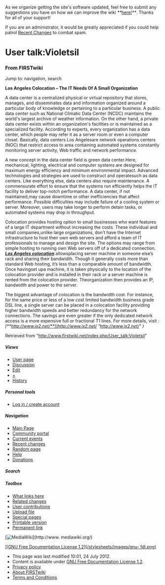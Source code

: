 As we organize getting the site's software updated, feel free to submit any
suggestions you have on how we can improve the wiki
_**_[here!](/index.php/User:Hallry/Suggestions "User:Hallry/Suggestions"
)_**_. Thanks for all of your support!

If you are an administrator, it would be greatly appreciated if you could help
patrol [Recent Changes](/index.php/Special:Recentchanges
"Special:Recentchanges" ) to combat spam.

# User talk:Violetsil

### From FIRSTwiki

Jump to: navigation, search

**Los Angeles Colocation – The IT Needs Of A Small Organization**

A data center is a centralized physical or virtual repository that stores,
manages, and disseminates data and information organized around a particular
body of knowledge or pertaining to a particular business. A public data center
such as National Climatic Data Center (NCDC) maintains the world's largest
archive of weather information. On the other hand, a private data center
exists within an organization's facilities or is maintained as a specialized
facility. According to experts, every organization has a data center, which
people may refer it as a server room or even a computer closet. Basically,
data centers Los Angelesare network operations centers (NOC) that restrict
access to area containing automated systems constantly monitoring server
activity, Web traffic and network performance.

A new concept in the data center field is green data center.Here, mechanical,
lighting, electrical and computer systems are designed for maximum energy
efficiency and minimum environmental impact. Advanced technologies and
strategies are used to construct and operatesuch as data centers. Like
everything else, data centers also require maintenance. A commensurate effort
to ensure that the systems run efficiently helps the IT facility to deliver
top-notch performance. A data center, if not maintained,may cause downtime or
other inefficiencies that affect performance. Possible difficulties may
include failure of a cooling system or server. Moreover, users may take longer
to perform detain tasks, or automated systems may drop in throughput.

Colocation provides hosting option to small businesses who want features of a
large IT department without increasing the costs. These individual and small
companies,unlike large organizations, don’t have the Internet infrastructure
to host their own web servers and afford a team of IT professionals to manage
and design the site. The options may range from simple hosting to running own
Web servers off of a dedicated connection. _[**Los Angeles
colocation**](http://www.ix2.net/about.htm "http://www.ix2.net/about.htm" )_
allowsplacing server machine in someone else’s rack and sharing their
bandwidth. Though it generally costs more than standard Web hosting, it’s less
than a comparable amount of bandwidth. Once havingset upa machine, it is taken
physically to the location of the colocation provider and is installed in
their rack or a server machine is rented from the colocation provider.
Theorganization then provides an IP, bandwidth and power to the server.

The biggest advantage of colocation is the bandwidth cost. For instance, for
the same price or less of a low cost limited bandwidth business grade DSL
line, a single server can be placed in a colocation facility providing higher
bandwidth speeds and better redundancy for the network connections. The
savings are even greater if the only dedicated network access is a more
expensive full or fractional T1 lines. For more details, visit :
_[**http://www.ix2.net/**](http://www.ix2.net/ "http://www.ix2.net/" )_

Retrieved from "<http://www.firstwiki.net/index.php/User_talk:Violetsil>"

##### Views

  * [User page](/index.php?title=User:Violetsil&action=edit)
  * [Discussion](/index.php/User_talk:Violetsil)
  * [Edit](/index.php?title=User_talk:Violetsil&action=edit)
  * [+](/index.php?title=User_talk:Violetsil&action=edit&section=new)
  * [History](/index.php?title=User_talk:Violetsil&action=history)

##### Personal tools

  * [Log in / create account](/index.php?title=Special:Userlogin&returnto=User_talk:Violetsil)

[](/index.php/Main_Page "Main Page" )

##### Navigation

  * [Main Page](/index.php/Main_Page)
  * [Community portal](/index.php/FIRSTwiki:Community_portal)
  * [Current events](/index.php/Current_events)
  * [Recent changes](/index.php/Special:Recentchanges)
  * [Random page](/index.php/Special:Random)
  * [Help](/index.php/FIRSTwiki:Help)
  * [Donations](/index.php/FIRSTwiki:Site_support)

##### Search



##### Toolbox

  * [What links here](/index.php/Special:Whatlinkshere/User_talk:Violetsil)
  * [Related changes](/index.php/Special:Recentchangeslinked/User_talk:Violetsil)
  * [User contributions](/index.php/Special:Contributions/Violetsil)
  * [Upload file](/index.php/Special:Upload)
  * [Special pages](/index.php/Special:Specialpages)
  * [Printable version](/index.php?title=User_talk:Violetsil&printable=yes)
  * [Permanent link](/index.php?title=User_talk:Violetsil&oldid=268877)

[![MediaWiki](/skins/common/images/poweredby_mediawiki_88x31.png)](http://www.
mediawiki.org/)

[![GNU Free Documentation License 1.2](/stylesheets/images/gnu-
fdl.png)](http://www.gnu.org/copyleft/fdl.html)

  * This page was last modified 10:01, 24 July 2012.
  * Content is available under [GNU Free Documentation License 1.2](http://www.gnu.org/copyleft/fdl.html "http://www.gnu.org/copyleft/fdl.html" ).
  * [Privacy policy](/index.php/FIRSTwiki:Privacy_policy "FIRSTwiki:Privacy policy" )
  * [About FIRSTwiki](/index.php/FIRSTwiki:About "FIRSTwiki:About" )
  * [Terms and Conditions](/index.php/FIRSTwiki:Terms_and_conditions "FIRSTwiki:Terms and conditions" )

